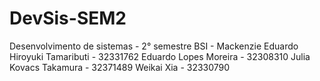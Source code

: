 # DevSis-SEM2
Desenvolvimento de sistemas - 2° semestre BSI - Mackenzie
Eduardo Hiroyuki Tamaributi - 32331762
Eduardo Lopes Moreira - 32308310
Julia Kovacs Takamura - 32371489
Weikai Xia - 32330790
